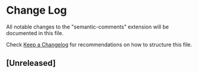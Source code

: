 # Change Log

All notable changes to the "semantic-comments" extension will be documented in this file.

Check [Keep a Changelog](http://keepachangelog.com/) for recommendations on how to structure this file.

## [Unreleased]
